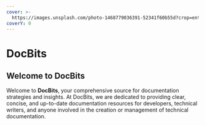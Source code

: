 ```yaml
---
cover: >-
  https://images.unsplash.com/photo-1468779036391-52341f60b55d?crop=entropy&cs=srgb&fm=jpg&ixid=M3wxOTcwMjR8MHwxfHNlYXJjaHw4fHxEb2N1bWVudHN8ZW58MHx8fHwxNzEwMzIxNTkyfDA&ixlib=rb-4.0.3&q=85
coverY: 0
---
```


# DocBits

## Welcome to DocBits

Welcome to **DocBits**, your comprehensive source for documentation strategies and insights. At DocBits, we are dedicated to providing clear, concise, and up-to-date documentation resources for developers, technical writers, and anyone involved in the creation or management of technical documentation.

